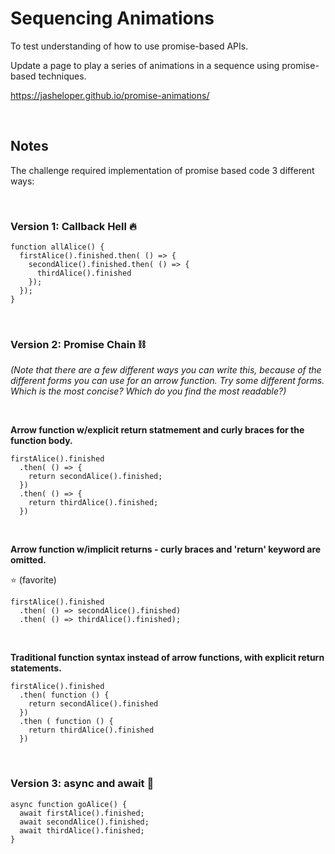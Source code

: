 # Sequencing Animations

To test understanding of how to use promise-based APIs.

Update a page to play a series of animations in a sequence using promise-based techniques.

https://jasheloper.github.io/promise-animations/

<br>

## Notes

The challenge required implementation of promise based code 3 different ways:

<br>

### Version 1: Callback Hell 🔥

```
function allAlice() {
  firstAlice().finished.then( () => {
    secondAlice().finished.then( () => {
      thirdAlice().finished
    });
  });
}
```

<br>

### Version 2: Promise Chain ⛓️

*(Note that there are a few different ways you can write this, because of the different forms you can use for an arrow function. Try some different forms. Which is the most concise? Which do you find the most readable?)*

<br>

**Arrow function w/explicit return statmement and curly braces for the function body.**
```
firstAlice().finished
  .then( () => {
    return secondAlice().finished;
  })
  .then( () => {
    return thirdAlice().finished;
  })
```

<br>

**Arrow function w/implicit returns - curly braces and 'return' keyword are omitted.**

⭐️ (favorite)

```
firstAlice().finished 
  .then( () => secondAlice().finished)
  .then( () => thirdAlice().finished);
```

<br>

**Traditional function syntax instead of arrow functions, with explicit return statements.**

```
firstAlice().finished
  .then( function () {
    return secondAlice().finished
  })
  .then ( function () {
    return thirdAlice().finished
  })
```


<br>

### Version 3: async and await 🛑

```
async function goAlice() {
  await firstAlice().finished;
  await secondAlice().finished;
  await thirdAlice().finished;
}
```